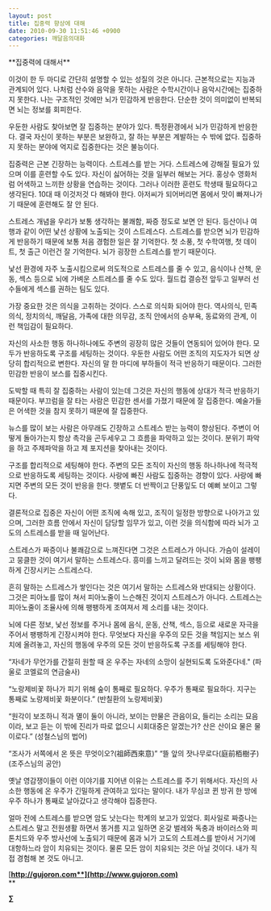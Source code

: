 ```yaml
---
layout: post
title: 집중력 향상에 대해
date: 2010-09-30 11:51:46 +0900
categories: 깨달음의대화
---
```

<P class=HStyle0>

  
</P> <P class=HStyle0>**집중력에 대해서**</P> <P class=HStyle0>  
</P> <P class=HStyle0>이것이 한 두 마디로 간단히 설명할 수 있는 성질의 것은 아니다. 근본적으로는 지능과 관계되어 있다. 나처럼 산수와 음악을 못하는 사람은 수학시간이나 음악시간에는 집중하지 못한다. 나는 구조적인 것에만 뇌가 민감하게 반응한다. 단순한 것이 의미없이 반복되면 뇌는 정보를 회피한다.</P> <P class=HStyle0>  
</P> <P class=HStyle0>우둔한 사람도 찾아보면 잘 집중하는 분야가 있다. 특정환경에서 뇌가 민감하게 반응한다. 결국 자신이 못하는 부분은 보완하고, 잘 하는 부분은 계발하는 수 밖에 없다. 집중하지 못하는 분야에 억지로 집중한다는 것은 불능이다.</P> <P class=HStyle0>  
</P> <P class=HStyle0>집중력은 근본 긴장하는 능력이다. 스트레스를 받는 거다. 스트레스에 강해질 필요가 있으며 이를 훈련할 수도 있다. 자신이 싫어하는 것을 일부러 해보는 거다. 홍상수 영화처럼 어색하고 느끼한 상황을 연습하는 것이다. 그러나 이러한 훈련도 학생때 필요하다고 생각된다. 10대 때 이것저것 다 해봐야 한다. 아저씨가 되어버리면 몸에서 맛이 빠져나가기 때문에 훈련해도 잘 안 된다.</P> <P class=HStyle0>  
</P> <P class=HStyle0>스트레스 개념을 우리가 보통 생각하는 불쾌함, 짜증 정도로 보면 안 된다. 등산이나 여행과 같이 어떤 낯선 상황에 노출되는 것이 스트레스다. 스트레스를 받으면 뇌가 민감하게 반응하기 때문에 보통 처음 경험한 일은 잘 기억한다. 첫 소풍, 첫 수학여행, 첫 데이트, 첫 출근 이런건 잘 기억한다. 뇌가 굉장한 스트레스를 받기 때문이다.</P> <P class=HStyle0>  
</P> <P class=HStyle0>낯선 환경에 자주 노출시킴으로써 의도적으로 스트레스를 줄 수 있고, 음식이나 산책, 운동, 섹스 등으로 뇌에 가벼운 스트레스를 줄 수도 있다. 월드컵 결승전 앞두고 일부러 선수들에게 섹스를 권하는 팀도 있다.</P> <P class=HStyle0>  
</P> <P class=HStyle0>가장 중요한 것은 의식을 고취하는 것이다. 스스로 의식화 되어야 한다. 역사의식, 민족의식, 정치의식, 깨달음, 가족에 대한 의무감, 조직 안에서의 승부욕, 동료와의 관계, 이런 책임감이 필요하다.</P> <P class=HStyle0>  
</P> <P class=HStyle0>자신의 사소한 행동 하나하나에도 주변의 굉장히 많은 것들이 연동되어 있어야 한다. 모두가 반응하도록 구조를 세팅하는 것이다. 우둔한 사람도 어떤 조직의 지도자가 되면 상당히 합리적으로 변한다. 자신의 말 한 마디에 부하들이 적극 반응하기 때문이다. 그러한 민감한 반응이 보스를 집중시킨다.</P> <P class=HStyle0>  
</P> <P class=HStyle0>도박할 때 특히 잘 집중하는 사람이 있는데 그것은 자신의 행동에 상대가 적극 반응하기 때문이다. 부끄럼을 잘 타는 사람은 민감한 센서를 가졌기 때문에 잘 집중한다. 예술가들은 어색한 것을 참지 못하기 때문에 잘 집중한다.</P> <P class=HStyle0>  
</P> <P class=HStyle0>뉴스를 많이 보는 사람은 아무래도 긴장하고 스트레스 받는 능력이 향상된다. 주변이 어떻게 돌아가는지 항상 촉각을 곤두세우고 그 흐름을 파악하고 있는 것이다. 분위기 파악을 하고 주제파악을 하고 제 포지션을 찾아내는 것이다.</P> <P class=HStyle0>  
</P> <P class=HStyle0>구조를 합리적으로 세팅해야 한다. 주변의 모든 조직이 자신의 행동 하나하나에 적극적으로 반응하도록 세팅하는 것이다. 사랑에 빠진 사람도 집중하는 경향이 있다. 사랑에 빠지면 주변의 모든 것이 반응을 한다. 햇볕도 더 반짝이고 단풍잎도 더 예뻐 보이고 그렇다.</P> <P class=HStyle0>  
</P> <P class=HStyle0>결론적으로 집중은 자신이 어떤 조직에 속해 있고, 조직이 일정한 방향으로 나아가고 있으며, 그러한 흐름 안에서 자신이 담당할 임무가 있고, 이런 것을 의식함에 따라 뇌가 고도의 스트레스를 받을 때 일어난다.</P> <P class=HStyle0>  
</P> <P class=HStyle0>스트레스가 짜증이나 불쾌감으로 느껴진다면 그것은 스트레스가 아니다. 가슴이 설레이고 뭉클한 것이 여기서 말하는 스트레스다. 흥미를 느끼고 달려드는 것이 뇌와 몸을 팽팽하게 긴장시키는 스트레스다.</P> <P class=HStyle0>  
</P> <P class=HStyle0>흔히 말하는 스트레스가 쌓인다는 것은 여기서 말하는 스트레스와 반대되는 상황이다. 그것은 피아노를 많이 쳐서 피아노줄이 느슨해진 것이지 스트레스가 아니다. 스트레스는 피아노줄이 조율사에 의해 팽팽하게 조여져서 제 소리를 내는 것이다.</P> <P class=HStyle0>  
</P> <P class=HStyle0>뇌에 다른 정보, 낯선 정보를 주거나 몸에 음식, 운동, 산책, 섹스, 등으로 새로운 자극을 주어서 팽팽하게 긴장시켜야 한다. 무엇보다 자신을 우주의 모든 것을 책임지는 보스 위치에 올려놓고, 자신의 행동에 우주의 모든 것이 반응하도록 구조를 세팅해야 한다.</P> <P class=HStyle0>  
</P> <P class=HStyle0>“자네가 무언가를 간절히 원할 때 온 우주는 자네의 소망이 실현되도록 도와준다네." (파울로 코엘료의 연금술사)</P> <P class=HStyle0>  
</P> <P class=HStyle0>“노랑제비꽃 하나가 피기 위해 숲이 통째로 필요하다. 우주가 통째로 필요하다. 지구는 통째로 노랑제비꽃 화분이다.” (반칠환의 노랑제비꽃) </P> <P class=HStyle0>  
</P> <P class=HStyle0>“원각이 보조하니 적과 멸이 둘이 아니라, 보이는 만물은 관음이요, 들리는 소리는 묘음이라, 보고 듣는 이 밖에 진리가 따로 없으니 시회대중은 알겠는가? 산은 산이요 물은 물이로다.” (성철스님의 법어) </P> <P class=HStyle0>  
</P> <P class=HStyle0>“조사가 서쪽에서 온 뜻은 무엇이오?(祖師西來意)” “뜰 앞의 잣나무로다(庭前栢樹子) (조주스님의 공안) </P> <P class=HStyle0>  
</P> <P class=HStyle0>옛날 영감쟁이들이 이런 이야기를 지어낸 이유는 스트레스를 주기 위해서다. 자신의 사소한 행동에 온 우주가 긴밀하게 관여하고 있다는 말이다. 내가 무심코 뀐 방귀 한 방에 우주 하나가 통째로 날아갔다고 생각해야 집중한다.</P> <P class=HStyle0>  
얼마 전에 스트레스를 받으면 암도 낫는다는 학계의 보고가 있었다. 회사일로 짜증나는 스트레스 말고 전원생활 하면서 똥거름 지고 일하면 온갖 벌레와 독충과 바이러스와 피톤치드와 우주 방사선에 노출되기 때문에 몸과 뇌가 고도의 스트레스를 받아서 거기에 대항하느라 암이 치유되는 것이다. 물론 모든 암이 치유되는 것은 아닐 것이다. 내가 직접 경험해 본 것도 아니고. </P> 









[**http://gujoron.com**](http://www.gujoron.com)**  
** 

**∑**